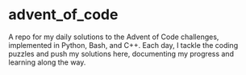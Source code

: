 # advent_of_code
A repo for my daily solutions to the Advent of Code challenges, implemented in Python, Bash, and C++. Each day, I tackle the coding puzzles and push my solutions here, documenting my progress and learning along the way.
